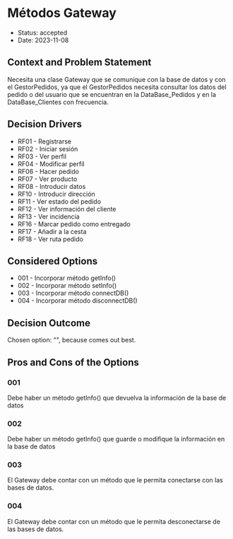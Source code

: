 # Métodos Gateway

* Status: accepted
* Date: 2023-11-08

## Context and Problem Statement

Necesita una clase Gateway que se comunique con la base de datos y con el GestorPedidos, ya que el GestorPedidos necesita consultar los datos del pedido o del usuario que se encuentran en la DataBase_Pedidos y en la DataBase_Clientes con frecuencia.

## Decision Drivers

* RF01 - Registrarse
* RF02 - Iniciar sesión
* RF03 - Ver perfil
* RF04 - Modificar perfil
* RF06 - Hacer pedido
* RF07 - Ver producto
* RF08 - Introducir datos
* RF10 - Introducir dirección
* RF11 - Ver estado del pedido
* RF12 - Ver información del cliente
* RF13 - Ver incidencia
* RF16 - Marcar pedido como entregado
* RF17 - Añadir a la cesta
* RF18 - Ver ruta pedido

## Considered Options

* 001 - Incorporar método getInfo()
* 002 - Incorporar método setInfo()
* 003 - Incorporar método connectDB()
* 004 - Incorporar método disconnectDB()

## Decision Outcome

Chosen option: "", because comes out best.

## Pros and Cons of the Options

### 001

Debe haber un método getInfo() que devuelva la información de la base de datos

### 002

Debe haber un método getInfo() que guarde o modifique la información en la base de datos

### 003

El Gateway debe contar con un método que le permita conectarse con las bases de datos.

### 004

El Gateway debe contar con un método que le permita desconectarse de las bases de datos.
